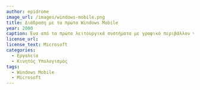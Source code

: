 ```yaml
---
author: epidrome
image_url: /images/windows-mobile.png
title: Διάδραση με τα πρώτα Windows Mobile 
year: 2000
caption: Ένα από τα πρώτα λειτουργικά συστήματα με γραφικό περιβάλλον για κινητά τηλέφωνα, τα windows mobile, μεταφέρουν τις έννοιες από το λειτουργικό σύστημα του επιτραπέζιου υπολογιστή σε εκείνο του κινητού. Οι έννοιες αυτές, αν και επιτυχημένες, είναι ακατάλληλες για το πλαίσιο χρήσης του κινητού υπολογισμού.
license_url:
license_text: Microsoft
categories:
  - Εργαλεία
  - Κινητός Υπολογισμός
tags:
  - Windows Mobile
  - Microsoft
---
```

